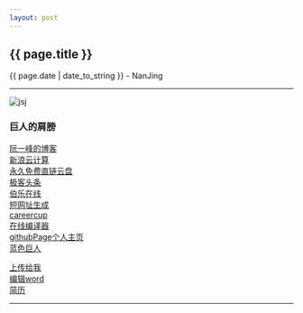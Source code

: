 ```yaml
---
layout: post
---
```


<h2>{{ page.title }}</h2>
<p class='meta'>{{ page.date | date_to_string }} - NanJing</p>

----------

![jsj](http://he110jean.opendrive.com/files/MzdfMTQ0MV9UY3k3Qg/sun.png)  

### 巨人的肩膀 ###
[阮一峰的博客](http://www.ruanyifeng.com/home.html)  
[新浪云计算](http://www.sinaapp.com/)  
[永久免费直链云盘](https://www.opendrive.com/)  
[极客头条](http://geek.csdn.net/)  
[伯乐在线](http://blog.jobbole.com/category/it-tech/)   
[短网址生成](http://www.waqiang.com/index.php/url/shorten)  
[careercup](http://www.careercup.com/)  
[在线编译器](https://ideone.com/)  
[githubPage个人主页](http://makethisinanhour.com/)  
[蓝色巨人](http://www.ibm.com/developerworks/cn/)
  
  
[上传给我](https://www.opendrive.com/folders?MzdfMzAxX3lWUUNr)  
[编辑word](https://he110jean.opendrive.com/files?MzdfMTQzNF9nRmFYSw)  
[简历](http://he110jean.opendrive.com/files/MzdfMjM2Nl9lTXV3SQ/hj-ss-dndx.pdf)  

----------

